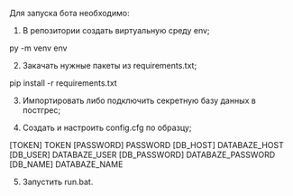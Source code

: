 Для запуска бота необходимо:

1) В репозитории создать виртуальную среду env;

py -m venv env


2) Закачать нужные пакеты из requirements.txt;

pip install -r requirements.txt


3) Импортировать либо подключить секретную базу данных в постгрес;


4) Создать и настроить config.cfg по образцу;

[TOKEN]
TOKEN
[PASSWORD]
PASSWORD
[DB_HOST]
DATABAZE_HOST
[DB_USER]
DATABAZE_USER
[DB_PASSWORD]
DATABAZE_PASSWORD
[DB_NAME]
DATABAZE_NAME

5) Запустить run.bat.